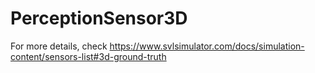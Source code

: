 # PerceptionSensor3D

For more details, check https://www.svlsimulator.com/docs/simulation-content/sensors-list#3d-ground-truth

